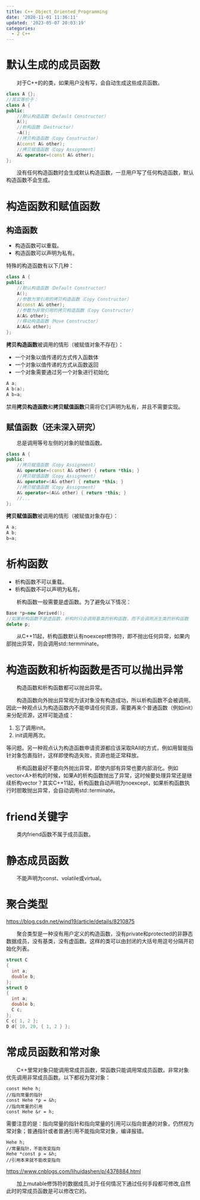 ```yaml
---
title: C++_Object_Oriented_Programming
date: '2020-11-01 11:36:11'
updated: '2023-05-07 20:03:19'
categories:
  - 2 C++
---
```

# 默认生成的成员函数

　　对于C++的的类，如果用户没有写，会自动生成这些成员函数。

```C++
class A {};
//其实等价于：
class A {
public:
    //默认构造函数（Default Constructor）
    A();
    //析构函数（Destructor）
    ~A();
    //拷贝构造函数（Copy Constructor）
    A(const A& other);
    //拷贝赋值函数（Copy Assignment）
    A& operator=(const A& other);
};
```

　　没有任何构造函数时会生成默认构造函数，一旦用户写了任何构造函数，默认构造函数不会生成。

# 构造函数和赋值函数

## 构造函数

- 构造函数可以重载。
- 构造函数可以声明为私有。

特殊的构造函数有以下几种：

```cpp
class A {
public:
    //默认构造函数（Default Constructor）
    A();
    //参数为常引用的拷贝构造函数（Copy Constructor）
    A(const A& other);
    //参数为非常引用的拷贝构造函数（Copy Constructor）
    A(A& other);
    //移动构造函数（Move Constructor）
    A(A&& other);
};
```

**拷贝构造函数**被调用的情形（被赋值对象不存在）：

- 一个对象以值传递的方式传入函数体
- 一个对象以值传递的方式从函数返回
- 一个对象需要通过另一个对象进行初始化

```C++
A a;
A b(a);
A b=a;
```

禁用**拷贝构造函数**和**拷贝赋值函数**只需将它们声明为私有，并且不需要实现。

## 赋值函数（还未深入研究）

　　总是调用等号左侧的对象的赋值函数。

```cpp
class A {
public:
    //拷贝赋值函数（Copy Assignment）
    A& operator=(const A& other) { return *this; }
    //拷贝赋值函数（Copy Assignment）
    A& operator=(A& other) { return *this; }
    //拷贝赋值函数（Copy Assignment）
    A& operator=(A&& other) { return *this; }
    //...
};
```

**拷贝赋值函数**被调用的情形（被赋值对象存在）：

```C++
A a;
A b;
b=a;
```

# 析构函数

- 析构函数不可以重载。
- 析构函数不可以声明为私有。

　　析构函数一般需要是虚函数。为了避免以下情况：

```cpp
Base *p=new Derived();
//如果析构函数不是虚函数，析构时只会调用基类的析构函数，而不会调用派生类的析构函数
delete p;
```

　　从C++11起，析构函数默认有noexcept修饰符，即不抛出任何异常，如果内部抛出异常，则会调用std::termminate。

# 构造函数和析构函数是否可以抛出异常

　　构造函数和析构函数都可以抛出异常。

　　构造函数向外抛出异常视为该对象没有构造成功，所以析构函数不会被调用。因此一种观点认为构造函数内不能申请任何资源，需要再来个普通函数（例如init）来分配资源，这样可能造成：

1. 忘了调用init。
2. init调用两次。

等问题。另一种观点认为构造函数申请资源都应该采取RAII的方式，例如用智能指针对象包裹指针，这样即使构造失败，资源也能正常释放。

　　析构函数最好不要向外抛出异常，即使内部有异常也要内部消化。例如vector\<A\>析构的时候，如果A的析构函数抛出了异常，这时候要处理异常还是继续析构vector？其实C++11起，析构函数自动声明为noexcept，如果析构函数执行时胆敢抛出异常，会自动调用std::terminate。

# friend关键字

　　类内friend函数不属于成员函数。

# 静态成员函数

[](https://github.com/zfengzhen/Blog/blob/master/article/%E3%80%8A%E6%B7%B1%E5%85%A5%E6%8E%A2%E7%B4%A2C%2B%2B%E5%AF%B9%E8%B1%A1%E6%A8%A1%E5%9E%8B%E3%80%8B%E8%AF%BB%E4%B9%A6%E7%AC%94%E8%AE%B0.md)

　　不能声明为const、volatile或virtual。

# 聚合类型

<https://blog.csdn.net/wind19/article/details/8210875>

　　聚合类型是一种没有用户定义的构造函数，没有private和protected的非静态数据成员，没有基类，没有虚函数。这样的类可以由封闭的大括号用逗号分隔开初始化列表。

```cpp
struct C
{
  int a;
  double b;
};
struct D
{
  int a; 
  double b;
  C c;
};
C c{ 1, 2 };
D d{ 10, 20, { 1, 2 } };
```

# 常成员函数和常对象

　　C++里常对象只能调用常成员函数，常函数只能调用常成员函数。非常对象优先调用非常成员函数。以下都视为常对象：

```
const Hehe h;
//指向常量的指针
const Hehe *p = &h;
//指向常量的引用
const Hehe &r = h;
```

需要注意的是：指向常量的指针和指向常量的引用可以指向普通的对象，仍然视为常对象；普通指针或者普通引用不能指向常对象，编译报错。

```
Hehe h;
//常量指针，不能改变指向
Hehe *const p = &h;
//引用本来就不能改变指向
```

<https://www.cnblogs.com/lihuidashen/p/4378884.html>

　　加上mutable修饰符的数据成员,对于任何情况下通过任何手段都可修改,自然此时的常成员函数是可以修改它的。
